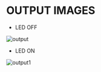 # OUTPUT IMAGES
* LED OFF 
 
 ![output](https://user-images.githubusercontent.com/101395036/164507296-5d7ec549-034c-44de-b164-b7b528775bc8.png)

* LED ON

![output1](https://user-images.githubusercontent.com/101395036/164507527-673c0019-6fbb-4b1d-a14d-8ff1e2301205.png)



